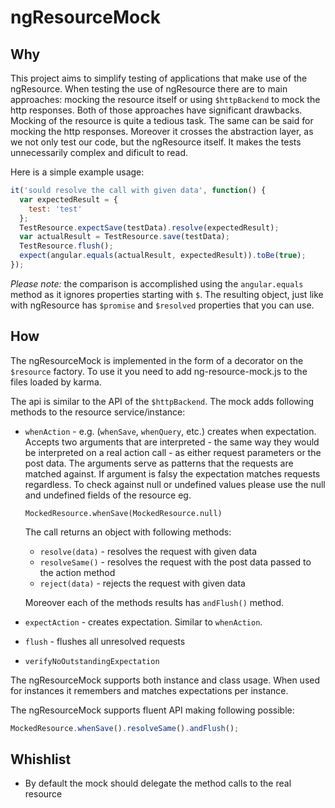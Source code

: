 ngResourceMock
=======
Why
----
This project aims to simplify testing of applications that make use of the ngResource. When testing the use of ngResource there are to main approaches: mocking the resource itself or using ```$httpBackend``` to mock the http responses. Both of those approaches have significant drawbacks. Mocking of the resource is quite a tedious task. The same can be said for mocking the http responses. Moreover it crosses the abstraction layer, as we not only test our code, but the ngResource itself. It makes the tests unnecessarily complex and dificult to read.

Here is a simple example usage:
```javascript
it('sould resolve the call with given data', function() {
  var expectedResult = {
    test: 'test'
  };
  TestResource.expectSave(testData).resolve(expectedResult);
  var actualResult = TestResource.save(testData);
  TestResource.flush();
  expect(angular.equals(actualResult, expectedResult)).toBe(true);
});
```

*Please note:* the comparison is accomplished using the ```angular.equals``` method as it ignores properties starting with ```$```. The resulting object, just like with ngResource has ```$promise``` and ```$resolved``` properties that you can use.

How
---
The ngResourceMock is implemented in the form of a decorator on the ```$resource``` factory. To use it you need to add ng-resource-mock.js to the files loaded by karma.

The api is similar to the API of the ```$httpBackend```. The mock adds following methods to the resource service/instance:
* ```whenAction``` - e.g. (```whenSave```, ```whenQuery```, etc.) creates when expectation. Accepts two arguments that are interpreted - the same way they would be interpreted on a real action call - as either request parameters or the post data. The arguments serve as patterns that the requests are matched against. If argument is falsy the expectation matches requests regardless. To check against null or undefined values please use the null and undefined fields of the resource eg.

  ```MockedResource.whenSave(MockedResource.null)```

  The call returns an object with following methods:
  * ```resolve(data)``` - resolves the request with given data
  * ```resolveSame()``` - resolves the request with the post data passed to the action method
  * ```reject(data)``` - rejects the request with given data

  Moreover each of the methods results has ```andFlush()``` method.
* ```expectAction``` - creates expectation. Similar to ```whenAction```.
* ```flush``` - flushes all unresolved requests
* ```verifyNoOutstandingExpectation```

The ngResourceMock supports both instance and class usage. When used for instances it remembers and matches expectations per instance.

The ngResourceMock supports fluent API making following possible:
```javascript
MockedResource.whenSave().resolveSame().andFlush();
```


Whishlist
---
* By default the mock should delegate the method calls to the real resource
